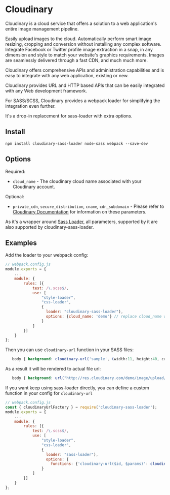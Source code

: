 
Cloudinary
==========

Cloudinary is a cloud service that offers a solution to a web application's entire image management pipeline. 

Easily upload images to the cloud. Automatically perform smart image resizing, cropping and conversion without installing any complex software. Integrate Facebook or Twitter profile image extraction in a snap, in any dimension and style to match your website's graphics requirements. Images are seamlessly delivered through a fast CDN, and much much more. 

Cloudinary offers comprehensive APIs and administration capabilities and is easy to integrate with any web application, existing or new.

Cloudinary provides URL and HTTP based APIs that can be easily integrated with any Web development framework. 

For SASS/SCSS, Cloudinary provides a webpack loader for simplifying the integration even further. 

It's a drop-in replacement for sass-loader with extra options.

## Install

`npm install cloudinary-sass-loader node-sass webpack --save-dev`

## Options

Required:

* `cloud_name` - The cloudinary cloud name associated with your Cloudinary account.

Optional:

* `private_cdn`, `secure_distribution`, `cname`, `cdn_subdomain` - Please refer to [Cloudinary Documentation](http://cloudinary.com/documentation/rails_additional_topics#configuration_options) for information on these parameters.

As it's a wrapper around [Sass Loader](https://www.npmjs.com/package/sass-loader), all parameters, supported by it are also supported by cloudinary-sass-loader.

## Examples  

Add the loader to your webpack config:
```js
// webpack.config.js
module.exports = {
	...
    module: {
        rules: [{
            test: /\.scss$/,
            use: [
                "style-loader",
                "css-loader",
                {  
				  loader: "cloudinary-sass-loader"),  
				  options: {cloud_name: 'demo'} // replace cloud_name with your own
				}
            ]
        }]
    }
};
```

Then you can use `cloudinary-url` function in your SASS files:
```scss
   body { background: cloudinary-url('sample', (width:11, height:40, crop: "fit")) }
``` 

As a result it will be rendered to actual file url:
```css
   body { background: url("http://res.cloudinary.com/demo/image/upload/c_fit,h_40,w_11/sample")) }
```

If you want keep using sass-loader directly, you can define a custom function in your config for `cloudinary-url`
  
```js
// webpack.config.js
const { cloudinaryUrlFactory } = require('cloudinary-sass-loader');
module.exports = {
	...
    module: {
        rules: [{
            test: /\.scss$/,
            use: [
                "style-loader",
                "css-loader",
                {  
				  loader: "sass-loader"),  
				  options: {
				    functions: {'cloudinary-url($id, $params)': cloudinaryUrlFactory('demo')}} // replace "demo" with your own cloud name
				}
            ]
        }]
    }
};
```